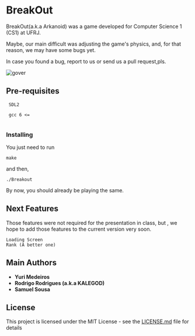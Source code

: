 # BreakOut

BreakOut(a.k.a Arkanoid) was a game developed for Computer Science 1 (CS1) at UFRJ. 

Maybe, our main difficult was adjusting the game's physics, and, for that reason, we may have some bugs yet. 

In case you found a bug, report to us or send us a pull request,pls. 

![gover](https://user-images.githubusercontent.com/9410495/31595571-8124cde4-b21b-11e7-9570-8185b10439e6.png)



## Pre-requisites


```
 SDL2 
 
 gcc 6 <= 
  
```

### Installing

You just need to run 

```
make
```
and then, 
```
./Breakout
```

By now, you should already be playing the same.

## Next Features

Those features were not required for the presentation in class, but , we hope to add those features to the current version very soon.
```
Loading Screen
Rank (A better one)
```



## Main Authors

* **Yuri Medeiros** 
* **Rodrigo Rodrigues (a.k.a KALEGOD)**
* **Samuel Sousa**

## License

This project is licensed under the MIT License - see the [LICENSE.md](LICENSE.md) file for details
